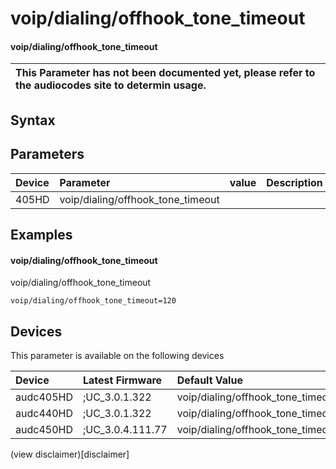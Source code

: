 ﻿---
description: voip/dialing/offhook_tone_timeout
search: false
---

# voip/dialing/offhook_tone_timeout

#### voip/dialing/offhook_tone_timeout


| This Parameter has not been documented yet, please refer to the audiocodes site to determin usage.  | 
| :--- |

## Syntax

## Parameters
|Device|Parameter|value|Description|
|:---|:---|:---|:---|
| 405HD | voip/dialing/offhook_tone_timeout |  |  |

## Examples
#### voip/dialing/offhook_tone_timeout

voip/dialing/offhook_tone_timeout

```
voip/dialing/offhook_tone_timeout=120
```

## Devices
This parameter is available on the following devices

| Device | Latest Firmware | Default Value |
|:---|:---|:---|
| audc405HD | ;UC_3.0.1.322 | voip/dialing/offhook_tone_timeout=120 
| audc440HD | ;UC_3.0.1.322 | voip/dialing/offhook_tone_timeout=120 
| audc450HD | ;UC_3.0.4.111.77 | voip/dialing/offhook_tone_timeout=120 

(view disclaimer)[disclaimer]
